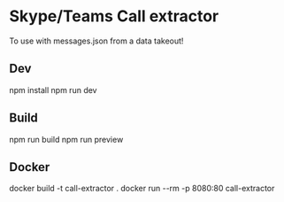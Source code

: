 # Skype/Teams Call extractor

To use with messages.json from a data takeout!

## Dev
npm install
npm run dev

## Build
npm run build
npm run preview

## Docker
docker build -t call-extractor .
docker run --rm -p 8080:80 call-extractor
